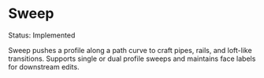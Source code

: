 # Sweep

Status: Implemented

Sweep pushes a profile along a path curve to craft pipes, rails, and loft-like transitions. Supports single or dual profile sweeps and maintains face labels for downstream edits.
